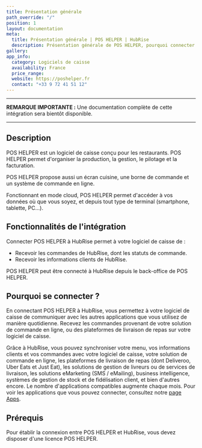 ```yaml
---
title: Présentation générale
path_override: "/"
position: 1
layout: documentation
meta:
  title: Présentation générale | POS HELPER | HubRise
  description: Présentation générale de POS HELPER, pourquoi connecter votre logiciel de caisse à HubRise et les fonctionnalités de l'intégration avec HubRise. Synchronisez vos données.
gallery: 
app_info:
  category: Logiciels de caisse
  availability: France
  price_range: 
  website: https://poshelper.fr
  contact: "+33 9 72 41 51 12"
---
```


---

**REMARQUE IMPORTANTE :** Une documentation complète de cette intégration sera bientôt disponible.

---

## Description

POS HELPER est un logiciel de caisse conçu pour les restaurants. POS HELPER permet d'organiser la production, la gestion, le pilotage et la facturation.

POS HELPER propose aussi un écran cuisine, une borne de commande et un système de commande en ligne.

Fonctionnant en mode cloud, POS HELPER permet d'accéder à vos données où que vous soyez, et depuis tout type de terminal (smartphone, tablette, PC...).

## Fonctionnalités de l'intégration

Connecter POS HELPER à HubRise permet à votre logiciel de caisse de :

- Recevoir les commandes de HubRise, dont les statuts de commande.
- Recevoir les informations clients de HubRise.

POS HELPER peut être connecté à HubRise depuis le back-office de POS HELPER.

## Pourquoi se connecter ?

En connectant POS HELPER à HubRise, vous permettez à votre logiciel de caisse de communiquer avec les autres applications que vous utilisez de manière quotidienne. Recevez les commandes provenant de votre solution de commande en ligne, ou des plateformes de livraison de repas sur votre logiciel de caisse.

Grâce à HubRise, vous pouvez synchroniser votre menu, vos informations clients et vos commandes avec votre logiciel de caisse, votre solution de commande en ligne, les plateformes de livraison de repas (dont Deliveroo, Uber Eats et Just Eat), les solutions de gestion de livreurs ou de services de livraison, les solutions eMarketing (SMS / eMailing), business intelligence, systèmes de gestion de stock et de fidélisation client, et bien d'autres encore. Le nombre d'applications compatibles augmente chaque mois. Pour voir les applications que vous pouvez connecter, consultez notre [page Apps](/apps).

## Prérequis

Pour établir la connexion entre POS HELPER et HubRise, vous devez disposer d'une licence POS HELPER.
